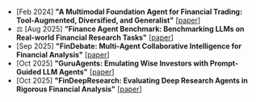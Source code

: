 * [Feb 2024] **"A Multimodal Foundation Agent for Financial Trading: Tool-Augmented, Diversified, and Generalist"** [[paper](https://arxiv.org/abs/2402.18485)]
* ⚖️ [Aug 2025] **"Finance Agent Benchmark: Benchmarking LLMs on Real-world Financial Research Tasks"** [[paper](https://arxiv.org/abs/2508.00828)]
* [Sep 2025] **"FinDebate: Multi-Agent Collaborative Intelligence for Financial Analysis"** [[paper](https://arxiv.org/abs/2509.17395)]
* [Oct 2025] **"GuruAgents: Emulating Wise Investors with Prompt-Guided LLM Agents"** [[paper](https://arxiv.org/abs/2510.01664)]
* [Oct 2025] **"FinDeepResearch: Evaluating Deep Research Agents in Rigorous Financial Analysis"** [[paper](https://www.arxiv.org/abs/2510.13936)]